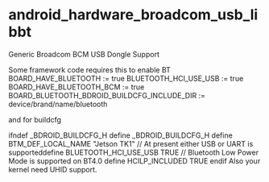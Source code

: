 # android_hardware_broadcom_usb_libbt

Generic Broadcom BCM USB Dongle Support

Some framework code requires this to enable BT
BOARD_HAVE_BLUETOOTH := true
BLUETOOTH_HCI_USE_USB := true
BOARD_HAVE_BLUETOOTH_BCM := true
BOARD_BLUETOOTH_BDROID_BUILDCFG_INCLUDE_DIR := device/brand/name/bluetooth

and for buildcfg

ifndef _BDROID_BUILDCFG_H
define _BDROID_BUILDCFG_H 
define BTM_DEF_LOCAL_NAME "Jetson TK1"
// At present either USB or UART is supporteddefine BLUETOOTH_HCI_USE_USB          TRUE
// Bluetooth Low Power Mode is supported on BT4.0
define HCILP_INCLUDED                 TRUE
endif
Also your kernel need UHID support.
